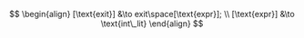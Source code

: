 $$
\begin{align}
[\text{exit}] &\to exit\space[\text{expr}];
\\
[\text{expr}] &\to \text{int\_lit}
\end{align}
$$